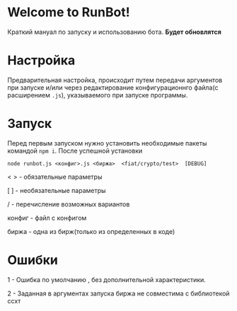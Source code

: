 
  

#  Welcome to RunBot!

  

Краткий мануал по запуску и использованию бота. **Будет обновлятся**

  

  

#  Настройка

  

Предварительная настройка, происходит путем передачи аргументов при запуске и/или через редактирование конфигурационнго файла(с расширением `.js`), указываемого при запуске программы.

  

  

#  Запуск
Перед первым запуском нужно установить необходимые пакеты командой `npm i`. После успешной установки 
  

`node runbot.js <конфиг>.js <биржа>  <fiat/crypto/test>  [DEBUG]`

< > - обязательные параметры

[ ] - необязательные параметры

/ - перечисление возможных вариантов

конфиг - файл с конфигом

биржа - одна из бирж(только из определенных в коде)

  

  

#  Ошибки

  

1 - Ошибка по умолчанию , без дополнительной характеристики.

2 - Заданная в аргументах запуска биржа не совместима с библиотекой ссхт
<!--stackedit_data:
eyJoaXN0b3J5IjpbLTIxMzQ2MjY5NDUsMjgxOTI0ODU5XX0=
-->
